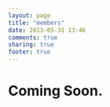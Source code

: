 ```yaml
---
layout: page
title: "members"
date: 2013-05-31 13:46
comments: true
sharing: true
footer: true
---
```


# Coming Soon.